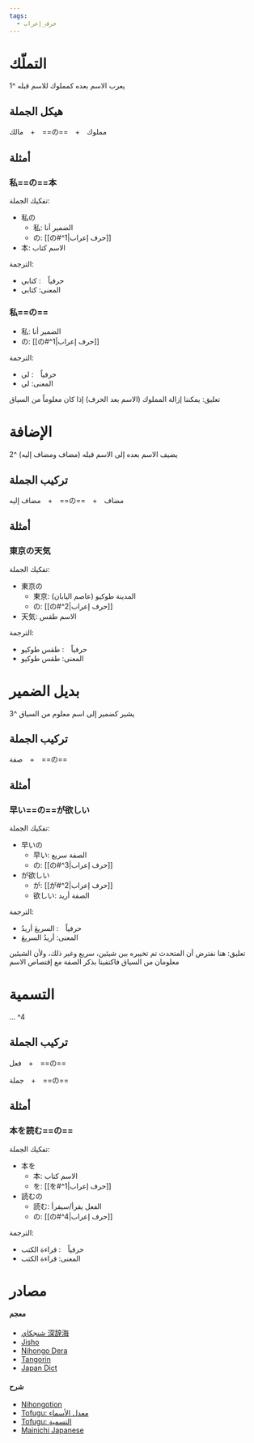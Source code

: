 ```yaml
---
tags:
  - حرف_إعراب
---
```

# التملّك
يعرب الاسم بعده كمملوك للاسم قبله ^1
## هيكل الجملة
مالك　+　==の==　+　مملوك
## أمثلة
### 私==の==本
تفكيك الجملة:
- 私の
	- 私: الضمير أنا
	- の: [[の#^1|حرف إعراب]]
- 本: الاسم كتاب

الترجمة:
- حرفياً　: كتابي
- المعنى: كتابي
### 私==の==
- 私: الضمير أنا
- の: [[の#^1|حرف إعراب]]

الترجمة:
- حرفياً　: لي
- المعنى: لي

تعليق: يمكننا إزالة المملوك (الاسم بعد الحرف) إذا كان معلوماً من السياق
# الإضافة
يضيف الاسم بعده إلى الاسم قبله (مضاف ومضاف إليه) ^2
## تركيب الجملة
مضاف إليه　+　==の==　+　مضاف
## أمثلة
### 東京の天気
تفكيك الجملة:
- 東京の
	- 東京: المدينة طوكيو (عاصم اليابان)
	- の: [[の#^2|حرف إعراب]]
- 天気: الاسم طقس

الترجمة:
- حرفياً　: طقس طوكيو
- المعنى: طقس طوكيو
# بديل الضمير
يشير كضمير إلى اسم معلوم من السياق ^3
## تركيب الجملة
صفة　+　==の==
## أمثلة
### 早い==の==が欲しい
تفكيك الجملة:
-  早いの
	- 早い: الصفة سريع
	- の: [[の#^3|حرف إعراب]]
-  が欲しい
	-  が: [[が#^2|حرف إعراب]]
	-  欲しい: الصفة أريد

الترجمة:
- حرفياً　: السريعَ أريدُ
- المعنى: أريدُ السريعَ

تعليق: هنا نفترض أن المتحدث تم تخييره بين شيئين، سريع وغير ذلك، ولأن الشيئين معلومان من السياق فاكتفينا بذكر الصفة مع إقتصاص الاسم
# التسمية
... ^4
## تركيب الجملة
فعل　+　==の==

جملة　+　==の==
## أمثلة
### 本を読む==の==
تفكيك الجملة:
-  本を
	-  本: الاسم كتاب
	-  を: [[を#^1|حرف إعراب]]
- 読むの
	- 読む: الفعل يقرأ/سيقرأ
	- の: [[の#^4|حرف إعراب]]

الترجمة:
- حرفياً　: قراءة الكتب
- المعنى: قراءة الكتب

# مصادر
#### معجم
- [شنجكاي 深辞海](https://shinjikai.app/#/word/18136)
- [Jisho](https://jisho.org/word/%E3%81%AE)
- [Nihongo Dera](https://nihongodera.com/dictionary/jpen/%E3%81%AE-1)
- [Tangorin](https://tangorin.com/definition/%E3%81%AE)
- [Japan Dict](https://japandict.com/%E3%81%AE#entry-1469800)
#### شرح
- [Nihongotion](https://nihongotion.com/grammars/particle-no)
- [Tofugu: معدل الأسماء](https://tofugu.com/japanese-grammar/particle-no-noun-modifier)
- [Tofugu: التسمية](https://tofugu.com/japanese-grammar/particle-no-nominalizer)
- [Mainichi Japanese](https://mainichijapanese.com/japanese-lessons/06-possessive-particle-no.html)